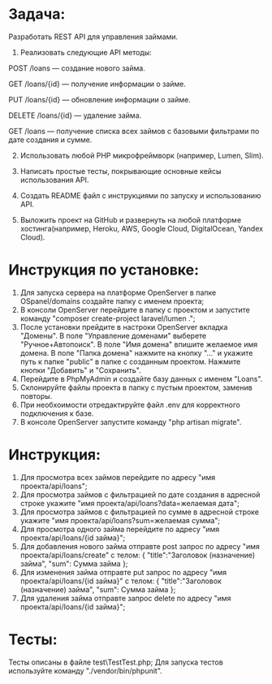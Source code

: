 # Задача:

Разработать REST API для управления займами.
1. Реализовать следующие API методы:

POST /loans — создание нового займа.

GET /loans/{id} — получение информации о займе.

PUT /loans/{id} — обновление информации о займе.

DELETE /loans/{id} — удаление займа.

GET /loans — получение списка всех займов с базовыми фильтрами по дате создания и сумме.

2. Использовать любой PHP микрофреймворк (например, Lumen, Slim).

3. Написать простые тесты, покрывающие основные кейсы использования API.

4. Cоздать README файл с инструкциями по запуску и использованию API.

5. Выложить проект на GitHub и развернуть на любой платформе хостинга(например, Heroku, AWS, Google Cloud, DigitalOcean, Yandex Cloud).


# Инструкция по установке:
1. Для запуска сервера на платформе OpenServer в папке OSpanel/domains создайте папку с именем проекта;
2. В консоли OpenServer перейдите в папку с проектом и запустите команду "composer create-project laravel/lumen .";
3. После установки прейдите в настроки OpenServer вкладка "Домены". В поле "Управление доменами" выберете "Ручное+Автопоиск". В поле "Имя домена" впишите желаемое имя домена. В поле "Папка домена" нажмите на кнопку "..." и укажите путь к папке "public" в папке с созданным проектом. Нажмите кнопки "Добавить" и "Сохранить".
4. Перейдите в PhpMyAdmin и создайте базу данных с именем "Loans".
5. Склонируйте файлы проекта в папку с пустым проектом, заменив повторы.
6. При необхоимости отредактируйте файл .env для корректного подключения к базе.
7. В консоле OpenServer запустите команду "php artisan migrate".

# Инструкция:
1. Для просмотра всех займов перейдите по адресу "имя проекта/api/loans";
2. Для просмотра займов с фильтрацией по дате создания в адресной строке укажите "имя проекта/api/loans?data=желаемая дата";
3. Для просмотра займов с фильтрацией по сумме в адресной строке укажите "имя проекта/api/loans?sum=желаемая сумма";
4. Для просмотра одного займа перейдите по адресу "имя проекта/api/loans/{id займа}";
5. Для добавления нового займа отправте post запрос по адресу "имя проекта/api/loans/create" с телом:
{ "title":"Заголовок (назначение) займа", "sum": Сумма займа };
6. Для изменения займа отправте put запрос по адресу "имя проекта/api/loans/{id займа}" с телом:
{ "title":"Заголовок (назначение) займа", "sum": Сумма займа };
7. Для удаления займа отправте запрос delete по адресу "имя проекта/api/loans/{id займа}";

# Тесты:
Тесты описаны в файле test\TestTest.php;
Для запуска тестов используйте команду "./vendor/bin/phpunit".
